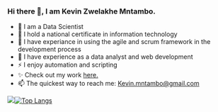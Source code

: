 ### Hi there 👋, I am Kevin Zwelakhe Mntambo.

<!--
**Bubbablack/Bubbablack** is a  _special_ ✨ repository because its `README.md` (this file) appears on your GitHub profile.

Here are some ideas to get you started:
-->

- 🔭 I am a Data Scientist
- 🌱 I hold a national certificate in information technology
- 👯 I have experiance in using the agile and scrum framework in the development process
- 💬 I have  experience as a data analyst and web development
- ⚡ I enjoy automation and scripting
- ✨ Check out my work [here.](https://github.com/Bubbablack/Portfolio)
-  📫 The quickest way to reach me: Kevin.mntambo@gmail.com

<img src ='https://github-readme-stats.vercel.app/api?username=Bubbablack&&show_icons=true&title_color=c9d1d9&icon_color=4da3fb&text_color=ffffff&exclude_repo=repo3,repo3&bg_color=0d1117&hide_border=True&count_private=true' >[![Top Langs](https://github-readme-stats.vercel.app/api/top-langs/?username=Bubbablack&&bg_color=0d1117&title_color=c9d1d9&hide_border=True&count_private=true&layout=compact)](https://github.com/anuraghazra/github-readme-stats)
